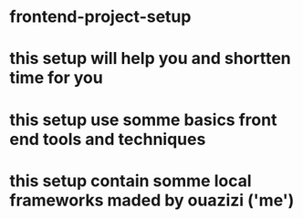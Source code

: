 ﻿# frontend-project-setup
# this setup will help you and shortten time for you 
# this setup use somme basics front end tools and techniques 
# this setup contain somme local frameworks maded by ouazizi ('me')
